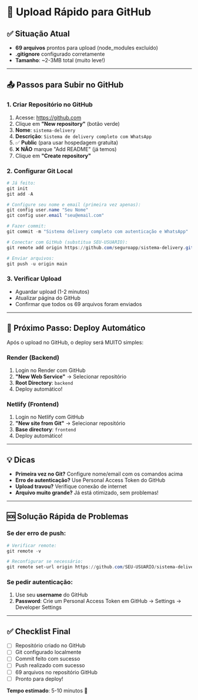 # 🚀 Upload Rápido para GitHub

## ✅ **Situação Atual**
- **69 arquivos** prontos para upload (node_modules excluído)
- **.gitignore** configurado corretamente
- **Tamanho**: ~2-3MB total (muito leve!)

---

## 📤 **Passos para Subir no GitHub**

### **1. Criar Repositório no GitHub**
1. Acesse: https://github.com
2. Clique em **"New repository"** (botão verde)
3. **Nome**: `sistema-delivery`
4. **Descrição**: `Sistema de delivery completo com WhatsApp`
5. ✅ **Public** (para usar hospedagem gratuita)
6. ❌ **NÃO** marque "Add README" (já temos)
7. Clique em **"Create repository"**

### **2. Configurar Git Local**
```powershell
# Já feito:
git init
git add -A

# Configure seu nome e email (primeira vez apenas):
git config user.name "Seu Nome"
git config user.email "seu@email.com"

# Fazer commit:
git commit -m "Sistema delivery completo com autenticação e WhatsApp"

# Conectar com GitHub (substitua SEU-USUARIO):
git remote add origin https://github.com/seguroapp/sistema-delivery.git

# Enviar arquivos:
git push -u origin main
```

### **3. Verificar Upload**
- Aguardar upload (1-2 minutos)
- Atualizar página do GitHub
- Confirmar que todos os 69 arquivos foram enviados

---

## 🎯 **Próximo Passo: Deploy Automático**

Após o upload no GitHub, o deploy será MUITO simples:

### **Render (Backend)**
1. Login no Render com GitHub
2. **"New Web Service"** → Selecionar repositório
3. **Root Directory**: `backend`
4. Deploy automático!

### **Netlify (Frontend)**  
1. Login no Netlify com GitHub
2. **"New site from Git"** → Selecionar repositório
3. **Base directory**: `frontend`
4. Deploy automático!

---

## 💡 **Dicas**

- **Primeira vez no Git?** Configure nome/email com os comandos acima
- **Erro de autenticação?** Use Personal Access Token do GitHub
- **Upload travou?** Verifique conexão de internet
- **Arquivo muito grande?** Já está otimizado, sem problemas!

---

## 🆘 **Solução Rápida de Problemas**

### Se der erro de push:
```powershell
# Verificar remote:
git remote -v

# Reconfigurar se necessário:
git remote set-url origin https://github.com/SEU-USUARIO/sistema-delivery.git
```

### Se pedir autenticação:
1. Use seu **username** do GitHub
2. **Password**: Crie um Personal Access Token em GitHub → Settings → Developer Settings

---

## ✅ **Checklist Final**
- [ ] Repositório criado no GitHub
- [ ] Git configurado localmente  
- [ ] Commit feito com sucesso
- [ ] Push realizado com sucesso
- [ ] 69 arquivos no repositório GitHub
- [ ] Pronto para deploy!

**Tempo estimado**: 5-10 minutos 🚀